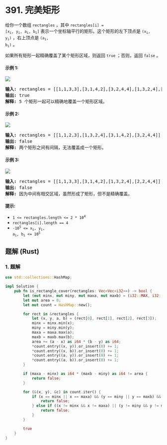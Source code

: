 # 391. 完美矩形
给你一个数组 `rectangles` ，其中 <code>rectangles[i] = [x<sub>i</sub>, y<sub>i</sub>, a<sub>i</sub>, b<sub>i</sub>]</code> 表示一个坐标轴平行的矩形。这个矩形的左下顶点是 <code>(x<sub>i</sub>, y<sub>i</sub>)</code> ，右上顶点是 <code>(a<sub>i</sub>, b<sub>i</sub>)</code> 。

如果所有矩形一起精确覆盖了某个矩形区域，则返回 `true` ；否则，返回 `false` 。

#### 示例 1:
![](https://assets.leetcode.com/uploads/2021/03/27/perectrec1-plane.jpg)
<pre>
<strong>输入:</strong> rectangles = [[1,1,3,3],[3,1,4,2],[3,2,4,4],[1,3,2,4],[2,3,3,4]]
<strong>输出:</strong> true
<strong>解释:</strong> 5 个矩形一起可以精确地覆盖一个矩形区域。
</pre>

#### 示例 2:
![](https://assets.leetcode.com/uploads/2021/03/27/perfectrec2-plane.jpg)
<pre>
<strong>输入:</strong> rectangles = [[1,1,2,3],[1,3,2,4],[3,1,4,2],[3,2,4,4]]
<strong>输出:</strong> false
<strong>解释:</strong> 两个矩形之间有间隔，无法覆盖成一个矩形。
</pre>

#### 示例 3:
![](https://assets.leetcode.com/uploads/2021/03/27/perfecrrec4-plane.jpg)
<pre>
<strong>输入:</strong> rectangles = [[1,1,3,3],[3,1,4,2],[1,3,2,4],[2,2,4,4]]
<strong>输出:</strong> false
<strong>解释:</strong> 因为中间有相交区域，虽然形成了矩形，但不是精确覆盖。
</pre>

#### 提示:
* <code>1 <= rectangles.length <= 2 * 10<sup>4</sup></code>
* `rectangles[i].length == 4`
* <code>-10<sup>5</sup> <= x<sub>i</sub>, y<sub>i</sub>, a<sub>i</sub>, b<sub>i</sub> <= 10<sup>5</sup></code>

## 题解 (Rust)

### 1. 题解
```Rust
use std::collections::HashMap;

impl Solution {
    pub fn is_rectangle_cover(rectangles: Vec<Vec<i32>>) -> bool {
        let (mut minx, mut miny, mut maxa, mut maxb) = (i32::MAX, i32::MAX, i32::MIN, i32::MIN);
        let mut area = 0;
        let mut count = HashMap::new();

        for rect in &rectangles {
            let (x, y, a, b) = (rect[0], rect[1], rect[2], rect[3]);
            minx = minx.min(x);
            miny = miny.min(y);
            maxa = maxa.max(a);
            maxb = maxb.max(b);
            area += (a - x) as i64 * (b - y) as i64;
            *count.entry((x, y)).or_insert(0) += 1;
            *count.entry((x, b)).or_insert(0) += 1;
            *count.entry((a, y)).or_insert(0) += 1;
            *count.entry((a, b)).or_insert(0) += 1;
        }

        if (maxa - minx) as i64 * (maxb - miny) as i64 != area {
            return false;
        }

        for (&(x, y), &c) in count.iter() {
            if (x == minx || x == maxa) && (y == miny || y == maxb) && c != 1 {
                return false;
            } else if ((x != minx && x != maxa) || (y != miny && y != maxb)) && c != 2 && c != 4 {
                return false;
            }
        }

        true
    }
}
```

